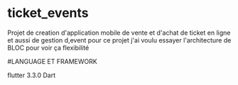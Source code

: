 # ticket_events
Projet de creation d'application mobile de vente et d'achat de ticket en ligne et aussi de gestion d,event
pour ce projet j'ai voulu essayer l'architecture de BLOC pour voir ça flexibilité

#LANGUAGE ET FRAMEWORK

flutter 3.3.0 Dart 
